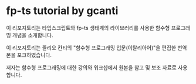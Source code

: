 # fp-ts tutorial by gcanti

이 리포지토리는 타입스크립트와 fp-ts 생태계의 라이브러리를 사용한 함수형 프로그래밍 개념을 소개합니다.

이 리포지토리는 줄리오 칸티의 "함수형 프로그래밍 입문(이탈리아어)"을 편집한 번역본을 포크하였습니다. 

저자는 함수형 프로그래밍에 대한 강의와 워크샵에서 원본을 참고 및 보조 자료로 사용합니다.